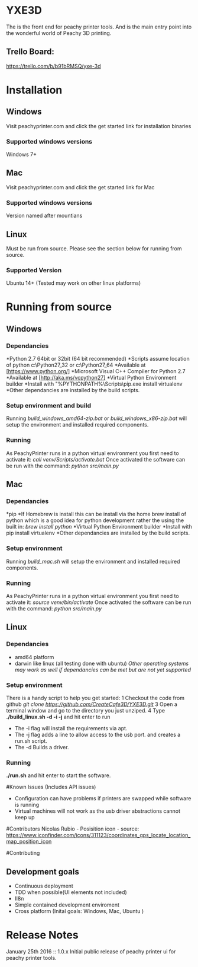 # YXE3D
The is the front end for peachy printer tools. And is the main entry point into the wonderful world of Peachy 3D printing.

## Trello Board:
https://trello.com/b/b91bRMSQ/yxe-3d

# Installation

## Windows

Visit peachyprinter.com and click the get started link for installation binaries

### Supported windows versions

Windows 7+ 

## Mac

Visit peachyprinter.com and click the get started link for Mac

### Supported windows versions

Version named after mountians

## Linux

Must be run from source. Please see the section below for running from source.

### Supported Version

Ubuntu 14+  (Tested may work on other linux platforms)


# Running from source

## Windows
### Dependancies
*Python 2.7 64bit or 32bit  (64 bit recommended)
  *Scripts assume location of python c:\Python27_32 or c:\Python27_64
  *Available at [https://www.python.org/]
*Microsoft Visual C++ Compiler for Python 2.7
  *Available at [http://aka.ms/vcpython27]
*Virtual Python Environment builder
  *Install with  "%PYTHONPATH%\Scripts\pip.exe install virtualenv
*Other dependancies are installed by the build scripts.

### Setup environment and build
Running _build_windows_amd64-zip.bat_ or _build_windows_x86-zip.bat_ will setup the environment and installed required components.

### Running
As PeachyPrinter runs in a python virtual environment you first need to activate it:
_call venv/Scripts/activate.bat_
Once activated the software can be run with the command:
_python src/main.py_ 


## Mac
### Dependancies
*pip
  *If Homebrew is install this can be install via the home brew install of python which is a good idea for python development rather the using the built in: _brew install python_
*Virtual Python Environment builder
  *Install with pip install virtualenv
*Other dependancies are installed by the build scripts.

### Setup environment
Running _build_mac.sh_ will setup the environment and installed required components.

### Running
As PeachyPrinter runs in a python virtual environment you first need to activate it:
_source venv/bin/activate_
Once activated the software can be run with the command:
_python src/main.py_ 

## Linux
### Dependancies
- amd64 platform
- darwin like linux (all testing done with ubuntu) _Other operating systems may work as well if dependancies can be met but are not yet supported_

### Setup environment
There is a handy script to help you get started:
1 Checkout the code from github _git clone https://github.com/CreateCafe3D/YXE3D.git_
3 Open a terminal window and go to the directory you just unziped.
4 Type  **./build_linux.sh -d -i -j** and hit enter to run 
 - The -i flag will install the requirements via apt.
 - The -j flag adds a line to allow access to the usb port. and creates a run.sh script.
 - The -d Builds a driver.


### Running
**./run.sh**  and hit enter to start the software.

#Known Issues (Includes API issues)
 - Configuration can have problems if printers are swapped while software is running
 - Virtual machines will not work as the usb driver abstractions cannot keep up

#Contributors
Nicolas Rubio - Posisition icon - source: https://www.iconfinder.com/icons/311123/coordinates_gps_locate_location_map_position_icon

#Contributing
## Development goals
 - Continuous deployment
 - TDD when possible(UI elements not included)
 - Il8n
 - Simple contained development enviroment
 - Cross platform (Inital goals: Windows, Mac, Ubuntu )

# Release Notes
January 25th  2016 :: 1.0.x Initial public release of peachy printer ui for peachy printer tools.
